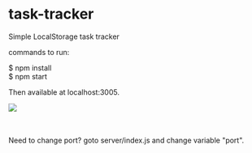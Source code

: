 # task-tracker
Simple LocalStorage task tracker


commands to run:

$ npm install<br>
$ npm start

Then available at localhost:3005.


<img src="https://pp.userapi.com/c834102/v834102488/177502/BiU9FGHDhPc.jpg">

<br><br>
Need to change port?
goto server/index.js and change variable "port".